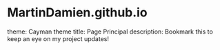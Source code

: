 # MartinDamien.github.io

theme: Cayman theme
title: Page Principal
description: Bookmark this to keep an eye on my project updates!

